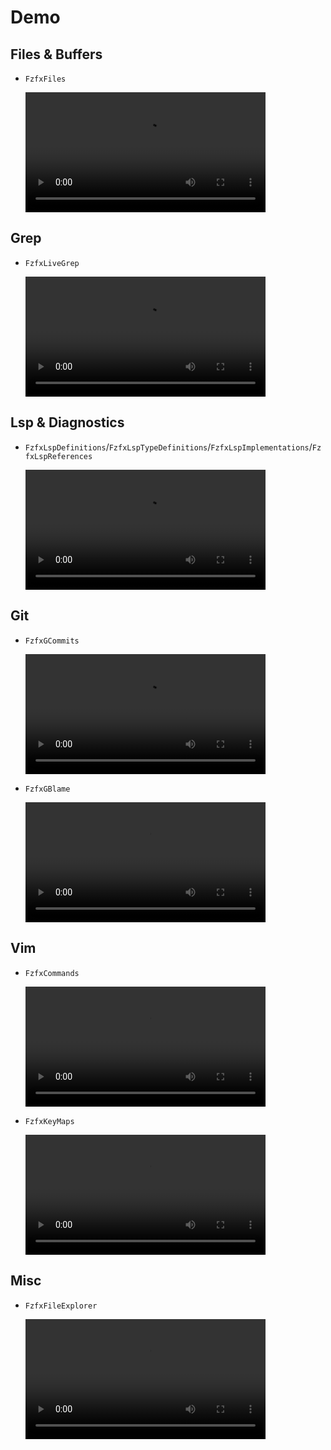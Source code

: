# Demo

## Files & Buffers

- `FzfxFiles`

  <video width="80%" controls>
    <source src="https://github.com/linrongbin16/fzfx.nvim/assets/6496887/1b8ce1bc-3b26-4fc2-8e0c-e27d28e46385" type="video/mp4">
  </video>

## Grep

- `FzfxLiveGrep`

  <video width="80%" controls>
    <source src="https://github.com/linrongbin16/fzfx.nvim/assets/6496887/47b03150-14e3-479a-b1af-1b2995659403" type="video/mp4">
  </video>

## Lsp & Diagnostics

- `FzfxLspDefinitions`/`FzfxLspTypeDefinitions`/`FzfxLspImplementations`/`FzfxLspReferences`

  <video width="80%" controls>
    <source src="https://github.com/linrongbin16/fzfx.nvim/assets/6496887/3933f5f3-f45b-4772-a8e1-6cf8e97ca5be" type="video/mp4">
  </video>

## Git

- `FzfxGCommits`

  <video width="80%" controls>
    <source src="https://github.com/linrongbin16/fzfx.nvim/assets/6496887/5c33eef8-382e-4325-9d56-9bcf8f6bac05" type="video/mp4">
  </video>

- `FzfxGBlame`

  <video width="80%" controls>
    <source src="https://github.com/linrongbin16/fzfx.nvim/assets/6496887/2e6343a5-7a5e-4683-b57b-6d6ef4173e0e" type="video/mp4">
  </video>

## Vim

- `FzfxCommands`

  <video width="80%" controls>
    <source src="https://github.com/linrongbin16/fzfx.nvim/assets/6496887/ed739170-3aba-4e44-9b4b-bb5263694cf8" type="video/mp4">
  </video>

- `FzfxKeyMaps`

  <video width="80%" controls>
    <source src="https://github.com/linrongbin16/fzfx.nvim/assets/6496887/1cf345a4-1d14-43cb-a387-047b811ec176" type="video/mp4">
  </video>

## Misc

- `FzfxFileExplorer`

  <video width="80%" controls>
    <source src="https://github.com/linrongbin16/fzfx.nvim/assets/6496887/65108eb2-632a-47c5-9f16-9ddb34f87353" type="video/mp4">
  </video>
